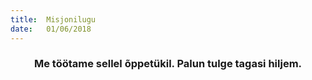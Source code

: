 ```yaml
---
title:  Misjonilugu
date:   01/06/2018
---
```


### <center>Me töötame sellel õppetükil. Palun tulge tagasi hiljem.</center>